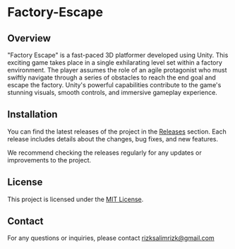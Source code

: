 # Factory-Escape

## Overview

"Factory Escape" is a fast-paced 3D platformer developed using Unity. This exciting game takes place in a single exhilarating level set within a factory environment. The player assumes the role of an agile protagonist who must swiftly navigate through a series of obstacles to reach the end goal and escape the factory. Unity's powerful capabilities contribute to the game's stunning visuals, smooth controls, and immersive gameplay experience.

## Installation

You can find the latest releases of the project in the [Releases](https://github.com/SalimRK/Factory-Escape/releases/) section. Each release includes details about the changes, bug fixes, and new features.

We recommend checking the releases regularly for any updates or improvements to the project.

## License

This project is licensed under the [MIT License](https://github.com/SalimRK/Factory-Escape/blob/main/LICENSE.txt "MIT License").

## Contact

For any questions or inquiries, please contact rizksalimrizk@gmail.com

